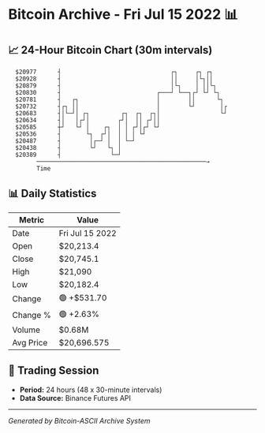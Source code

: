 # Bitcoin Archive - Fri Jul 15 2022 📊

## 📈 24-Hour Bitcoin Chart (30m intervals)

```
  $20977      ┤                               ┌┐     ┌┐ ┌┐     
  $20928      ┤                               ││     │└┐││     
  $20879      ┤                               │└┐    │ ││└┐    
  $20830      ┤                           ┌───┘ └──┐┌┘ └┘ └┐   
  $20781      ┤   ┌┐                      │        ││      └┐  
  $20732      ┤┌┐ ││                      │        └┘       │┌ 
  $20683      ┤│└─┘│ ┌┐         ┌┐  ┌┐  ┌┐│                 └┘ 
  $20634      ┤│   │┌┘│        ┌┘│  ││ ┌┘││                    
  $20585      ┼┘   └┘ │    ┌┐  │ │ ┌┘│┌┘ └┘                    
  $20536      ┤       └┐  ┌┘│  │ │ │ └┘                        
  $20487      ┤        │┌─┘ │  │ └─┘                           
  $20438      ┤        └┘   └┐ │                               
  $20389      ┤              └─┘                               
        ────────────────────────────────────────────────→
        Time
```

## 📊 Daily Statistics

| Metric | Value |
|--------|-------|
| Date | Fri Jul 15 2022 |
| Open | $20,213.4 |
| Close | $20,745.1 |
| High | $21,090 |
| Low | $20,182.4 |
| Change | 🟢 +$531.70 |
| Change % | 🟢 +2.63% |
| Volume | $0.68M |
| Avg Price | $20,696.575 |

## 📅 Trading Session

- **Period:** 24 hours (48 x 30-minute intervals)
- **Data Source:** Binance Futures API

---
*Generated by Bitcoin-ASCII Archive System*
